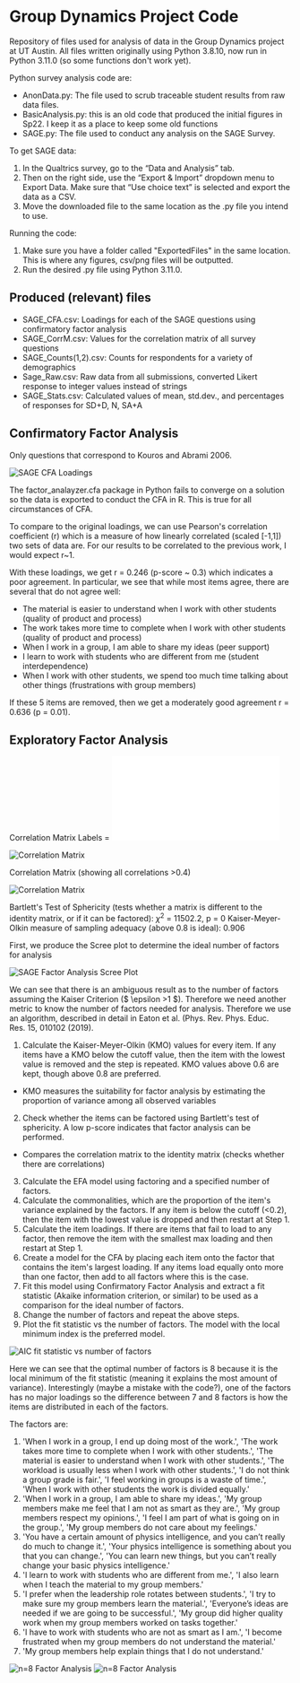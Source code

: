# Group Dynamics Project Code
Repository of files used for analysis of data in the Group Dynamics project at UT Austin.
All files written originally using Python 3.8.10, now run in Python 3.11.0  (so some functions don't work yet).

Python survey analysis code are:
- AnonData.py: The file used to scrub traceable student results from raw data files.
- BasicAnalysis.py: this is an old code that produced the initial figures in Sp22. I keep it as a place to keep some old functions
- SAGE.py: The file used to conduct any analysis on the SAGE Survey.

To get SAGE data:
1.	In the Qualtrics survey, go to the “Data and Analysis” tab. 
2.	Then on the right side, use the “Export & Import” dropdown menu to Export Data. Make sure that “Use choice text” is selected and export the data as a CSV.
3.	Move the downloaded file to the same location as the .py file you intend to use.

Running the code:
1.	Make sure you have a folder called "ExportedFiles" in the same location. This is where any figures, csv/png files will be outputted.
2.	Run the desired .py file using Python 3.11.0.

## Produced (relevant) files
- SAGE_CFA.csv: Loadings for each of the SAGE questions using confirmatory factor analysis
- SAGE_CorrM.csv: Values for the correlation matrix of all survey questions
- SAGE_Counts(1,2).csv: Counts for respondents for a variety of demographics
- Sage_Raw.csv: Raw data from all submissions, converted Likert response to integer values instead of strings
- SAGE_Stats.csv: Calculated values of mean, std.dev., and percentages of responses for SD+D, N, SA+A

## Confirmatory Factor Analysis
Only questions that correspond to Kouros and Abrami 2006.

![SAGE CFA Loadings](ExportedFiles/SAGE_CFA.png)

The factor_analayzer.cfa package in Python fails to converge on a solution so the data is exported to conduct the CFA in R. This is true for all circumstances of CFA.

To compare to the original loadings, we can use Pearson's correlation coefficient (r) which is a measure of how linearly correlated (scaled [-1,1]) two sets of data are. For our results to be correlated to the previous work, I would expect r~1. 

With these loadings, we get r = 0.246 (p-score ~ 0.3) which indicates a poor agreement. In particular, we see that while most items agree, there are several that do not agree well:
 - The material is easier to understand when I work with other students (quality of product and process)
 - The work takes more time to complete when I work with other students (quality of product and process)
 - When I work in a group, I am able to share my ideas (peer support)
 - I learn to work with students who are different from me (student interdependence)
 - When I work with other students, we spend too much time talking about other things (frustrations with group members)
 
If these 5 items are removed, then we get a moderately good agreement r = 0.636 (p = 0.01).

## Exploratory Factor Analysis 
Correlation Matrix
Labels = ![labels](CorrM_labels.txt)

![Correlation Matrix](ExportedFiles/SAGE_CorrM.png)

Correlation Matrix (showing all correlations >0.4)

![Correlation Matrix](ExportedFiles/SAGE_CorrM_0.4.png)

Bartlett's Test of Sphericity (tests whether a matrix is different to the identity matrix, or if it can be factored): $\chi ^2$ = 11502.2, p = 0
Kaiser-Meyer-Olkin measure of sampling adequacy (above 0.8 is ideal): 0.906

First, we produce the Scree plot to determine the ideal number of factors for analysis

![SAGE Factor Analysis Scree Plot](ExportedFiles/SAGE_Scree.png)

We can see that there is an ambiguous result as to the number of factors assuming the Kaiser Criterion ($ \epsilon >1 $). Therefore we need another metric to know the number of factors needed for analysis. Therefore we use an algorithm, described in detail in Eaton et al. (Phys. Rev. Phys. Educ. Res. 15, 010102 (2019).

1. Calculate the Kaiser-Meyer-Olkin (KMO) values for every item. If any items have a KMO below the cutoff value, then the item with the lowest value is removed and the step is repeated. KMO values above 0.6 are kept, though above 0.8 are preferred.
  - KMO measures the suitability for factor analysis by estimating the proportion of variance among all observed variables
2. Check whether the items can be factored using Bartlett's test of sphericity. A low p-score indicates that factor analysis can be performed.
  - Compares the correlation matrix to the identity matrix (checks whether there are correlations)
3. Calculate the EFA model using factoring and a specified number of factors.
4. Calculate the commonalities, which are the proportion of the item's variance explained by the factors. If any item is below the cutoff (<0.2), then the item with the lowest value is dropped and then restart at Step 1.
5. Calculate the item loadings. If there are items that fail to load to any factor, then remove the item with the smallest max loading and then restart at Step 1.
6. Create a model for the CFA by placing each item onto the factor that contains the item's largest loading. If any items load equally onto more than one factor, then add to all factors where this is the case.
7. Fit this model using Confirmatory Factor Analysis and extract a fit statistic (Akaike information criterion, or similar) to be used as a comparison for the ideal number of factors.
8. Change the number of factors and repeat the above steps.
9. Plot the fit statistic vs the number of factors. The model with the local minimum index is the preferred model.

![AIC fit statistic vs number of factors](ExportedFiles/fit_stats.png)

Here we can see that the optimal number of factors is 8 because it is the local minimum of the fit statistic (meaning it explains the most amount of variance). Interestingly (maybe a mistake with the code?), one of the factors has no major loadings so the difference between 7 and 8 factors is how the items are distributed in each of the factors.

The factors are:
1. 'When I work in a group, I end up doing most of the work.', 'The work takes more time to complete when I work with other students.', 'The material is easier to understand when I work with other students.', 'The workload is usually less when I work with other students.', 'I do not think a group grade is fair.', 'I feel working in groups is a waste of time.', 'When I work with other students the work is divided equally.'
2. 'When I work in a group, I am able to share my ideas.', 'My group members make me feel that I am not as smart as they are.', 'My group members respect my opinions.', 'I feel I am part of what is going on in the group.', 'My group members do not care about my feelings.'
3. 'You have a certain amount of physics intelligence, and you can’t really do much to change it.', 'Your physics intelligence is something about you that you can change.', 'You can learn new things, but you can’t really change your basic physics intelligence.'
4. 'I learn to work with students who are different from me.', 'I also learn when I teach the material to my group members.'
5. 'I prefer when the leadership role rotates between students.', 'I try to make sure my group members learn the material.', 'Everyone’s ideas are needed if we are going to be successful.', 'My group did higher quality work when my group members worked on tasks together.'
6. 'I have to work with students who are not as smart as I am.', 'I become frustrated when my group members do not understand the material.'
7. 'My group members help explain things that I do not understand.'

![n=8 Factor Analysis](ExportedFiles/SAGE_EFA_n=8.png)
![n=8 Factor Analysis](ExportedFiles/SAGE_EFA_0.4_n=8.png)
